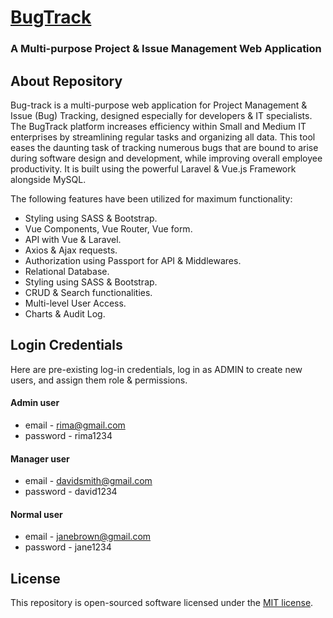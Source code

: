 <p align="center"><a href="https://github.com/mohorima/bug-tracker" target="_blank"><h1>BugTrack</h1></a></p>
<p align="center"><h3>A Multi-purpose Project & Issue Management Web Application</h3></p>

## About Repository

Bug-track is a multi-purpose web application for Project Management & Issue (Bug) Tracking, designed especially for developers & IT specialists.
The BugTrack platform increases efficiency within Small and Medium IT enterprises by streamlining regular tasks and organizing all data. This tool eases the daunting task of tracking numerous bugs that are bound to arise during software design and development, while improving overall employee productivity. It is built using the powerful Laravel & Vue.js Framework alongside MySQL. 

The following features have been utilized for maximum functionality:

-   Styling using SASS & Bootstrap.
-   Vue Components, Vue Router, Vue form.
-   API with Vue & Laravel.
-   Axios & Ajax requests.
-   Authorization using Passport for API & Middlewares.
-   Relational Database.
-   Styling using SASS & Bootstrap.
-   CRUD & Search functionalities.
-   Multi-level User Access.
-   Charts & Audit Log.

## Login Credentials

Here are pre-existing log-in credentials, log in as ADMIN to create new users, and assign them role & permissions.

#### Admin user
-   email - rima@gmail.com
-   password - rima1234

#### Manager user
-   email - davidsmith@gmail.com
-   password - david1234

#### Normal user
-   email - janebrown@gmail.com
-   password - jane1234

## License

This repository is open-sourced software licensed under the [MIT license](https://opensource.org/licenses/MIT).
